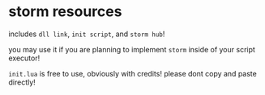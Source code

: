 # storm resources

includes `dll link`, `init script`, and `storm hub`!

you may use it if you are planning to implement `storm` inside of your script executor!

`init.lua` is free to use, obviously with credits! please dont copy and paste directly!
